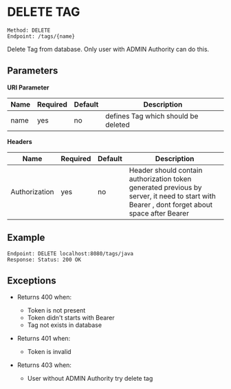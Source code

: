 # DELETE TAG
    Method: DELETE
    Endpoint: /tags/{name}

Delete Tag from database. Only user with ADMIN Authority can do this.

## Parameters
<b>URI Parameter</b>

| Name | Required | Default | Description | 
| --- | --- | --- | --- |
| name | yes | no | defines Tag which should be deleted

<b>Headers</b>

| Name | Required | Default | Description | 
| --- | --- | --- | --- |
| Authorization | yes| no | Header should contain authorization token generated previous by server, it need to start with Bearer , dont forget about space after Bearer|

## Example 
```
Endpoint: DELETE localhost:8080/tags/java
Response: Status: 200 OK
```
## Exceptions
* Returns 400 when:
    * Token is not present
    * Token didn't starts with Bearer 
    * Tag not exists in database

    
* Returns 401 when:
    * Token is invalid
    

* Returns 403 when:
    * User without ADMIN Authority try delete tag

